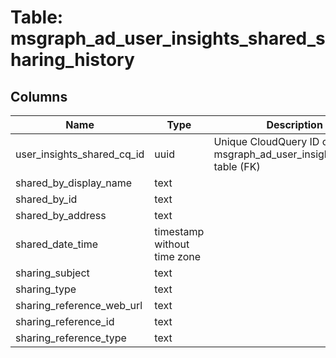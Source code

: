
# Table: msgraph_ad_user_insights_shared_sharing_history

## Columns
| Name        | Type           | Description  |
| ------------- | ------------- | -----  |
|user_insights_shared_cq_id|uuid|Unique CloudQuery ID of msgraph_ad_user_insights_shared table (FK)|
|shared_by_display_name|text||
|shared_by_id|text||
|shared_by_address|text||
|shared_date_time|timestamp without time zone||
|sharing_subject|text||
|sharing_type|text||
|sharing_reference_web_url|text||
|sharing_reference_id|text||
|sharing_reference_type|text||
